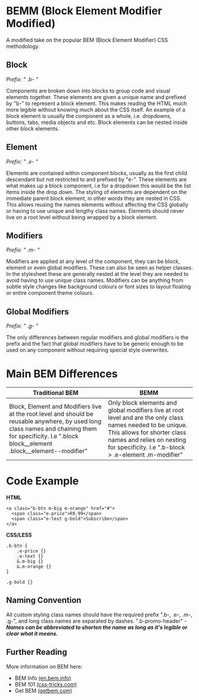 # BEMM (Block Element Modifier Modified)
A modified take on the popular BEM (Block Element Modifier) CSS methodology.

## Block 
**Prefix: " .b-* "*

Components are broken down into blocks to group code and visual elements together. These elements are given a unique name and prefixed by "b-" to represent a block element. This makes reading the HTML much more legible without knowing much about the CSS itself. An example of a block element is usually the component as a whole, i.e. dropdowns, buttons, tabs, media objects and etc. Block elements can be nested inside other block elements.

## Element 
**Prefix: " .e-* "*

Elements are contained within component blocks, usually as the first child descendant but not restricted to and prefixed by "e-". These elements are what makes up a block component, i.e for a dropdown this would be the list items inside the drop down. The styling of elements are dependent on the immediate parent block element, in other words they are nested in CSS. This allows reusing the names elements without affecting the CSS globally or having to use unique and lengthy class names. Elements should never live on a root level without being wrapped by a block element.

## Modifiers 
**Prefix: " .m-* "*

Modifiers are applied at any level of the component, they can be block, element or even global modifiers. These can also be seen as helper classes. In the stylesheet these are generally nested at the level they are needed to avoid having to use unique class names. Modifiers can be anything from subtle style changes like background colours or font sizes to layout floating or entire component theme colours.

## Global Modifiers 
**Prefix: " .g-* "*

The only differences between regular modifiers and global modifiers is the prefix and the fact that global modifiers have to be generic enough to be used on any component without requiring special style overwrites.


# Main BEM Differences 
Traditional BEM | BEMM
--------------- | ----
Block, Element and Modifiers live at the root level and should be reusable anywhere, by used long class names and chaining them for specificity. I.e ".block block__element .block__element--modifier" | Only block elements and global modifiers live at root level and are the only class names needed to be unique. This allows for shorter class names and relies on nesting for specificity. I.e ".b-block > .e-element .m-modifier"


# Code Example 
**HTML**
```
<a class="b-btn m-big m-orange" href="#">
  <span class="e-price">R9.99</span>
  <span class="e-text g-bold">Subscribe</span>
</a>
```

**CSS/LESS**
```
.b-btn {
    .e-price {}
    .e-text {}
    &.m-big {}
    &.m-orange {}
}

.g-bold {}
```

## Naming Convention 
All custom styling class names should have the required prefix ".b-, .e-, .m-, .g-", and long class names are separated by dashes.
".b-promo-header" - ***Names can be abbreviated to shorten the name as long as it's legible or clear what it means.***

## Further Reading 
More information on BEM here:
- BEM Info [(en.bem.info)](https://en.bem.info)
- BEM 101 [(css-tricks.com)](https://css-tricks.com)
- Get BEM [(getbem.com)](http://getbem.com)
